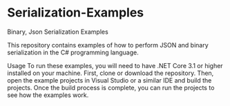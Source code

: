 # Serialization-Examples
Binary,  Json Serialization Examples


This repository contains examples of how to perform JSON and binary serialization in the C# programming language.

Usage
To run these examples, you will need to have .NET Core 3.1 or higher installed on your machine. 
First, clone or download the repository. Then, open the example projects in Visual Studio or a similar IDE and build the projects.
Once the build process is complete, you can run the projects to see how the examples work.
